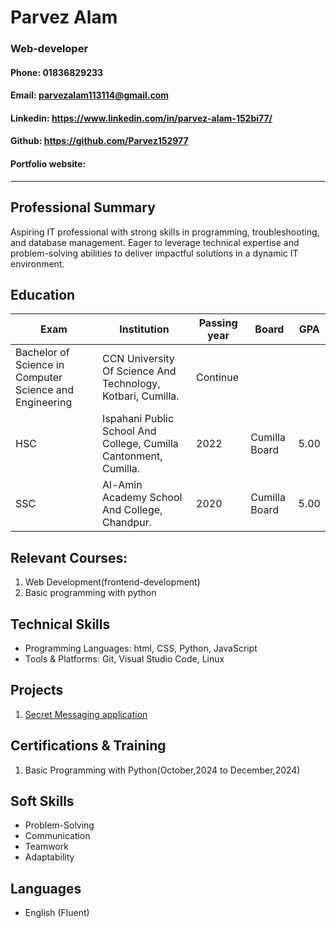 <!--Comments-->

# Parvez Alam

### Web-developer

#### Phone: 01836829233

#### Email: parvezalam113114@gmail.com

#### Linkedin: https://www.linkedin.com/in/parvez-alam-152bi77/

#### Github: https://github.com/Parvez152977

#### Portfolio website:

---

## Professional Summary

<p>Aspiring IT professional with strong skills in programming, troubleshooting, and database management. Eager to leverage technical expertise and problem-solving abilities to deliver impactful solutions in a dynamic IT environment.</p>

## Education

| Exam | Institution | Passing year | Board | GPA |
| ---- | ----------- | ------------ | ----- | --- |
| Bachelor of Science in Computer Science and Engineering | CCN University Of Science And Technology, Kotbari, Cumilla. | Continue | | |
| HSC | Ispahani Public School And College, Cumilla Cantonment, Cumilla. | 2022 | Cumilla Board | 5.00 |  
| SSC | Al-Amin Academy School And College, Chandpur. | 2020 | Cumilla Board | 5.00 |

## Relevant Courses:

1. Web Development(frontend-development)
2. Basic programming with python

## Technical Skills

- Programming Languages: html, CSS, Python, JavaScript
- Tools & Platforms: Git, Visual Studio Code, Linux

## Projects

1. [Secret Messaging application](https://github.com/Parvez152977/Secret_Messaging_APP)

## Certifications & Training

1. Basic Programming with Python(October,2024 to December,2024)

## Soft Skills

- Problem-Solving
- Communication
- Teamwork
- Adaptability

## Languages

- English (Fluent)
